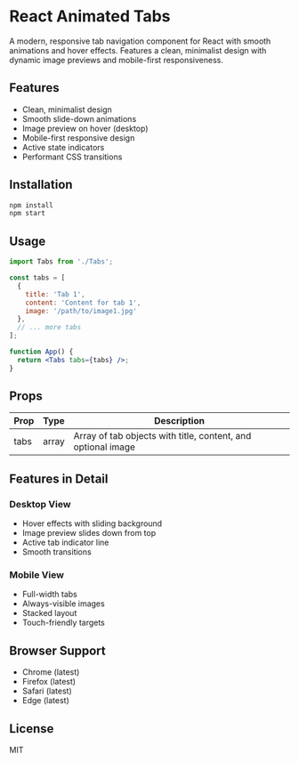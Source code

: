 # React Animated Tabs

A modern, responsive tab navigation component for React with smooth animations and hover effects. Features a clean, minimalist design with dynamic image previews and mobile-first responsiveness.

## Features

- Clean, minimalist design
- Smooth slide-down animations
- Image preview on hover (desktop)
- Mobile-first responsive design
- Active state indicators
- Performant CSS transitions

## Installation

```bash
npm install
npm start
```

## Usage

```jsx
import Tabs from './Tabs';

const tabs = [
  {
    title: 'Tab 1',
    content: 'Content for tab 1',
    image: '/path/to/image1.jpg'
  },
  // ... more tabs
];

function App() {
  return <Tabs tabs={tabs} />;
}
```

## Props

| Prop | Type | Description |
|------|------|-------------|
| tabs | array | Array of tab objects with title, content, and optional image |

## Features in Detail

### Desktop View
- Hover effects with sliding background
- Image preview slides down from top
- Active tab indicator line
- Smooth transitions

### Mobile View
- Full-width tabs
- Always-visible images
- Stacked layout
- Touch-friendly targets

## Browser Support

- Chrome (latest)
- Firefox (latest)
- Safari (latest)
- Edge (latest)

## License

MIT
